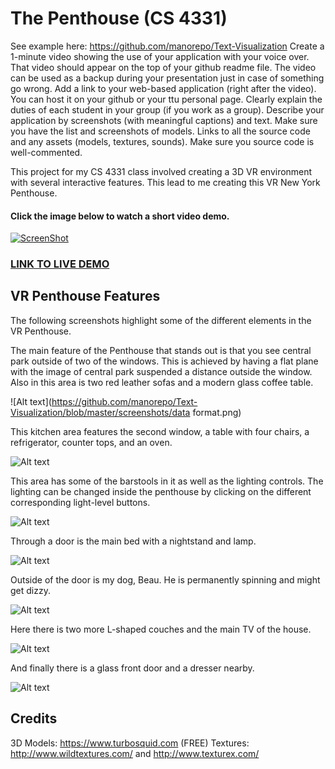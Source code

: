 # The Penthouse (CS 4331)

See example here: https://github.com/manorepo/Text-Visualization
Create a 1-minute video showing the use of your application with your voice over. That video should appear on the top of your github readme file. The video can be used as a backup during your presentation just in case of something go wrong.
Add a link to your web-based application (right after the video). You can host it on your github or your ttu personal page.
Clearly explain the duties of each student in your group (if you work as a group).
Describe your application by screenshots (with meaningful captions) and text. Make sure you have the list and screenshots of models.
Links to all the source code and any assets (models, textures, sounds). Make sure you source code is well-commented.

This project for my CS 4331 class involved creating a 3D VR environment with several interactive features. This lead to me creating this VR New York Penthouse.

#### Click the image below to watch a short video demo.
[![ScreenShot](/screenshots/thumbnail.PNG)](https://youtu.be/M5YvbRzGtl0)


### [**LINK TO LIVE DEMO** ](https://youtu.be/M5YvbRzGtl0)


## VR Penthouse Features

The following screenshots highlight some of the different elements in the VR Penthouse.

The main feature of the Penthouse that stands out is that you see central park outside of two of the windows. This is achieved by having a flat plane with the image of central park suspended a distance outside the window. Also in this area is two red leather sofas and a modern glass coffee table.

![Alt text](https://github.com/manorepo/Text-Visualization/blob/master/screenshots/data format.png)

This kitchen area features the second window, a table with four chairs, a refrigerator, counter tops, and an oven.

![Alt text](https://github.com/manorepo/Text-Visualization/blob/master/screenshots/data_monthly_format.png)

This area has some of the barstools in it as well as the lighting controls. The lighting can be changed inside the penthouse by clicking on the different corresponding light-level buttons. 

![Alt text](https://github.com/manorepo/Text-Visualization/blob/master/screenshots/data_monthly_format.png)

Through a door is the main bed with a nightstand and lamp. 

![Alt text](https://github.com/manorepo/Text-Visualization/blob/master/screenshots/data_monthly_format.png)

Outside of the door is my dog, Beau. He is permanently spinning and might get dizzy.

![Alt text](https://github.com/manorepo/Text-Visualization/blob/master/screenshots/data_monthly_format.png)

Here there is two more L-shaped couches and the main TV of the house.

![Alt text](https://github.com/manorepo/Text-Visualization/blob/master/screenshots/data_monthly_format.png)

And finally there is a glass front door and a dresser nearby.

![Alt text](https://github.com/manorepo/Text-Visualization/blob/master/screenshots/data_monthly_format.png)

## Credits

3D Models: https://www.turbosquid.com (FREE)
Textures: http://www.wildtextures.com/ and http://www.texturex.com/

